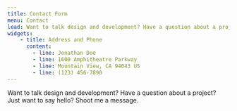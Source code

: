 ```yaml
---
title: Contact Form
menu: Contact
lead: Want to talk design and development? Have a question about a project? Just want to say hello? Shoot me a message.
widgets:
    - title: Address and Phone
      content:
        - line: Jonathan Doe
        - line: 1600 Amphitheatre Parkway
        - line: Mountain View, CA 94043 US
        - line: (123) 456-7890
---
```


Want to talk design and development? Have a question about a project? Just want to say hello? Shoot me a message.